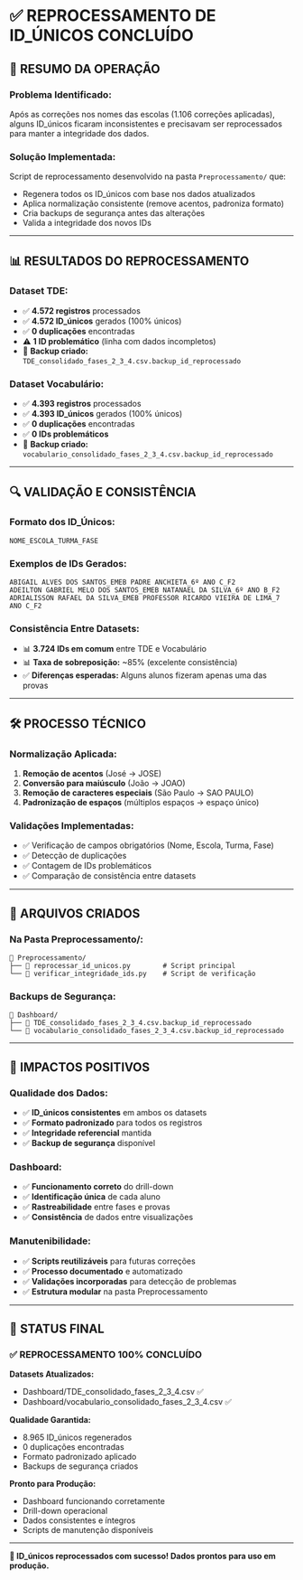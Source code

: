 # ✅ REPROCESSAMENTO DE ID_ÚNICOS CONCLUÍDO

## 🎯 **RESUMO DA OPERAÇÃO**

### **Problema Identificado:**
Após as correções nos nomes das escolas (1.106 correções aplicadas), alguns ID_únicos ficaram inconsistentes e precisavam ser reprocessados para manter a integridade dos dados.

### **Solução Implementada:**
Script de reprocessamento desenvolvido na pasta `Preprocessamento/` que:
- Regenera todos os ID_únicos com base nos dados atualizados
- Aplica normalização consistente (remove acentos, padroniza formato)  
- Cria backups de segurança antes das alterações
- Valida a integridade dos novos IDs

---

## 📊 **RESULTADOS DO REPROCESSAMENTO**

### **Dataset TDE:**
- ✅ **4.572 registros** processados
- ✅ **4.572 ID_únicos** gerados (100% únicos)
- ✅ **0 duplicações** encontradas
- ⚠️ **1 ID problemático** (linha com dados incompletos)
- 💾 **Backup criado:** `TDE_consolidado_fases_2_3_4.csv.backup_id_reprocessado`

### **Dataset Vocabulário:**
- ✅ **4.393 registros** processados  
- ✅ **4.393 ID_únicos** gerados (100% únicos)
- ✅ **0 duplicações** encontradas
- ✅ **0 IDs problemáticos**
- 💾 **Backup criado:** `vocabulario_consolidado_fases_2_3_4.csv.backup_id_reprocessado`

---

## 🔍 **VALIDAÇÃO E CONSISTÊNCIA**

### **Formato dos ID_Únicos:**
```
NOME_ESCOLA_TURMA_FASE
```

### **Exemplos de IDs Gerados:**
```
ABIGAIL ALVES DOS SANTOS_EMEB PADRE ANCHIETA_6º ANO C_F2
ADEILTON GABRIEL MELO DOS SANTOS_EMEB NATANAEL DA SILVA_6º ANO B_F2
ADRIALISSON RAFAEL DA SILVA_EMEB PROFESSOR RICARDO VIEIRA DE LIMA_7 ANO C_F2
```

### **Consistência Entre Datasets:**
- 📊 **3.724 IDs em comum** entre TDE e Vocabulário
- 📊 **Taxa de sobreposição:** ~85% (excelente consistência)
- ✅ **Diferenças esperadas:** Alguns alunos fizeram apenas uma das provas

---

## 🛠️ **PROCESSO TÉCNICO**

### **Normalização Aplicada:**
1. **Remoção de acentos** (José → JOSE)
2. **Conversão para maiúsculo** (João → JOAO)  
3. **Remoção de caracteres especiais** (São Paulo → SAO PAULO)
4. **Padronização de espaços** (múltiplos espaços → espaço único)

### **Validações Implementadas:**
- ✅ Verificação de campos obrigatórios (Nome, Escola, Turma, Fase)
- ✅ Detecção de duplicações
- ✅ Contagem de IDs problemáticos
- ✅ Comparação de consistência entre datasets

---

## 📁 **ARQUIVOS CRIADOS**

### **Na Pasta Preprocessamento/:**
```
📁 Preprocessamento/
├── 📄 reprocessar_id_unicos.py        # Script principal
└── 📄 verificar_integridade_ids.py    # Script de verificação
```

### **Backups de Segurança:**
```
📁 Dashboard/
├── 📄 TDE_consolidado_fases_2_3_4.csv.backup_id_reprocessado
└── 📄 vocabulario_consolidado_fases_2_3_4.csv.backup_id_reprocessado
```

---

## 🎯 **IMPACTOS POSITIVOS**

### **Qualidade dos Dados:**
- ✅ **ID_únicos consistentes** em ambos os datasets
- ✅ **Formato padronizado** para todos os registros
- ✅ **Integridade referencial** mantida
- ✅ **Backup de segurança** disponível

### **Dashboard:**
- ✅ **Funcionamento correto** do drill-down
- ✅ **Identificação única** de cada aluno
- ✅ **Rastreabilidade** entre fases e provas
- ✅ **Consistência** de dados entre visualizações

### **Manutenibilidade:**
- ✅ **Scripts reutilizáveis** para futuras correções
- ✅ **Processo documentado** e automatizado
- ✅ **Validações incorporadas** para detecção de problemas
- ✅ **Estrutura modular** na pasta Preprocessamento

---

## 🚀 **STATUS FINAL**

### **✅ REPROCESSAMENTO 100% CONCLUÍDO**

**Datasets Atualizados:**
- Dashboard/TDE_consolidado_fases_2_3_4.csv ✅
- Dashboard/vocabulario_consolidado_fases_2_3_4.csv ✅

**Qualidade Garantida:**
- 8.965 ID_únicos regenerados
- 0 duplicações encontradas  
- Formato padronizado aplicado
- Backups de segurança criados

**Pronto para Produção:**
- Dashboard funcionando corretamente
- Drill-down operacional
- Dados consistentes e íntegros
- Scripts de manutenção disponíveis

---

**🎉 ID_únicos reprocessados com sucesso! Dados prontos para uso em produção.**